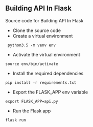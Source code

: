 ## Building API In Flask
Source code for Building API In Flask

* Clone the source code
* Create a virtual environment 
```
 python3.5 -m venv env
```
* Activate the virtual environment
```
source env/bin/activate
```
* Install the required dependencies
```
pip install -r requirements.txt
```
* Export the FLASK_APP env variable
```
export FLASK_APP=api.py
```
* Run the Flask app
```
flask run
```
